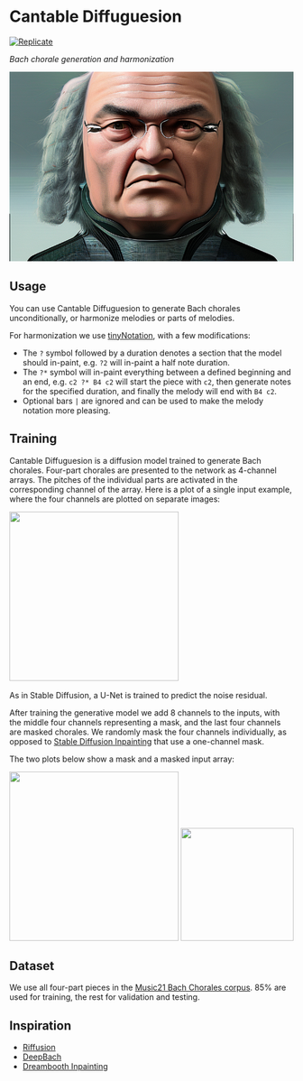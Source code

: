 # Cantable Diffuguesion

[![Replicate](https://replicate.com/andreasjansson/cantable-diffuguesion/badge)](https://replicate.com/andreasjansson/cantable-diffuguesion)

_Bach chorale generation and harmonization_

![future bach](future-bach.png)

## Usage

You can use Cantable Diffuguesion to generate Bach chorales unconditionally, or harmonize melodies or parts of melodies.

For harmonization we use [tinyNotation](https://web.mit.edu/music21/doc/moduleReference/moduleTinyNotation.html), with a few modifications:
* The `?` symbol followed by a duration denotes a section that the model should in-paint, e.g. `?2` will in-paint a half note duration.
* The `?*` symbol will in-paint everything between a defined beginning and an end, e.g. `c2 ?* B4 c2` will start the piece with `c2`, then generate notes for the specified duration, and finally the melody will end with `B4 c2`.
* Optional bars `|` are ignored and can be used to make the melody notation more pleasing.

## Training

Cantable Diffuguesion is a diffusion model trained to generate Bach chorales. Four-part chorales are presented to the network as 4-channel arrays. The pitches of the individual parts are activated in the corresponding channel of the array. Here is a plot of a single input example, where the four channels are plotted on separate images:

<img width="300" height="300" src="https://github.com/andreasjansson/cantable-diffuguesion/raw/main/inputs.png" />

As in Stable Diffusion, a U-Net is trained to predict the noise residual.

After training the generative model we add 8 channels to the inputs, with the middle four channels representing a mask, and the last four channels are masked chorales. We randomly mask the four channels individually, as opposed to [Stable Diffusion Inpainting](https://huggingface.co/stabilityai/stable-diffusion-2-inpainting) that use a one-channel mask.

The two plots below show a mask and a masked input array:

<img width="300" height="300" src="https://github.com/andreasjansson/cantable-diffuguesion/raw/main/mask.png" /> <img width="200" height="200" src="https://github.com/andreasjansson/cantable-diffuguesion/raw/main/masked-inputs.png" />

## Dataset

We use all four-part pieces in the [Music21 Bach Chorales corpus](https://web.mit.edu/music21/doc/moduleReference/moduleCorpusChorales.html). 85% are used for training, the rest for validation and testing.

## Inspiration

* [Riffusion](https://github.com/riffusion/riffusion)
* [DeepBach](https://arxiv.org/abs/1612.01010)
* [Dreambooth Inpainting](https://github.com/huggingface/diffusers/blob/50b6513531da7e258204871a9c675a56875d9e69/examples/research_projects/dreambooth_inpaint/README.md)
